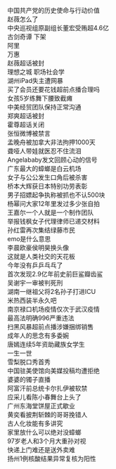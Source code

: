 中国共产党的历史使命与行动价值  
赵薇怎么了  
中央巡视组原副组长董宏受贿超4.6亿  
古剑奇谭 下架  
阿里  
万惠  
赵薇超话被封  
理想之城 职场社会学  
湖州iPad失主遭网暴  
买了会员还要花钱超前点播合理吗  
女孩5岁练舞下腰致截瘫  
中美经贸团队保持正常沟通  
郑爽超话被封  
霍尊超话关闭  
张恒微博被禁言  
孟晚舟被加拿大非法拘押1000天  
聋哑人带娃就医忍不住流泪  
Angelababy发文回顾心动的信号  
广东最大的蟑螂是白云机场  
女子与公公发生口角后被杀害  
桥本大辉获日本特别功劳表彰  
男子招嫖起争执称被抓也不认500块  
杨幂问大家12年里发过多少张自拍  
王嘉尔一个人就是一个制作团队  
举报钱枫女子代理律师已递交材料  
孙红雷再次集结绿藤市民  
emo是什么意思  
李晨欧豪侯明昊换头像  
这就是人类社交的天花板  
今年没有乒乒乓乓了  
首次发现2.9亿年前史前巨鲨瓣齿鲨  
吴谢宇一审被判死刑  
湖南一继祖父将2名孙子打进ICU  
米热西装半永久吧  
南京禄口机场疫情仅次于武汉疫情  
最高法明确996严重违法  
扫黑风暴超前点播涉嫌捆绑销售  
成年人的思念有多委婉  
唐嫣连续5年资助藏族女学生  
一生一世  
雪梨脱口秀首秀  
中国驻美使馆向美媒投稿均遭拒绝  
婆婆的镯子直播  
阿富汗前总统卡尔扎伊被软禁  
应采儿看陈小春舞台上头了  
广州东海堂饼屋正式歇业  
黄奕看披荆斩棘的哥哥挽错人  
古人化妆能有多讲究  
家里放什么可以绝对没蟑螂  
97岁老人和3个月大重孙对视  
快递上门难还是送外卖难  
扬州1例核酸结果异常复核为阳性  
